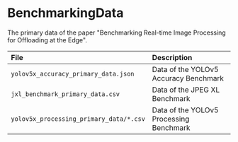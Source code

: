 # BenchmarkingData

The primary data of the paper "Benchmarking Real-time Image Processing for Offloading at the Edge".

| File                                    | Description                             |
|:----------------------------------------|:----------------------------------------|
| `yolov5x_accuracy_primary_data.json`    | Data of the YOLOv5 Accuracy Benchmark   |
| `jxl_benchmark_primary_data.csv`        | Data of the JPEG XL Benchmark           |
| `yolov5x_processing_primary_data/*.csv` | Data of the YOLOv5 Processing Benchmark |
